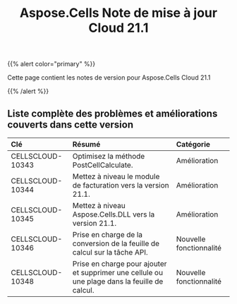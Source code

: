 ﻿---
title: Aspose.Cells Note de mise à jour Cloud 21.1
second_title: Aspose.Cells Cloud Documen
type: docs
url: /fr/aspose-cells-cloud-21-1-release-notes/
description: Aspose.Cells Cloud prend en charge Excel pour créer, convertir, fusionner, diviser, protéger, opération d'objet interne, etc.
weight: 80
---
{{% alert color="primary" %}} 

Cette page contient les notes de version pour Aspose.Cells Cloud 21.1

{{% /alert %}} 
## **Liste complète des problèmes et améliorations couverts dans cette version**

|**Clé**|**Résumé**|**Catégorie**|
|:- |:- |:- |
|CELLSCLOUD-10343 |Optimisez la méthode PostCellCalculate.| Amélioration|
|CELLSCLOUD-10344 |Mettez à niveau le module de facturation vers la version 21.1.| Amélioration|
|CELLSCLOUD-10345 |Mettez à niveau Aspose.Cells.DLL vers la version 21.1.| Amélioration|
|CELLSCLOUD-10346 |Prise en charge de la conversion de la feuille de calcul sur la tâche API.|Nouvelle fonctionnalité|
|CELLSCLOUD-10348 |Prise en charge pour ajouter et supprimer une cellule ou une plage dans la feuille de calcul.|Nouvelle fonctionnalité|
